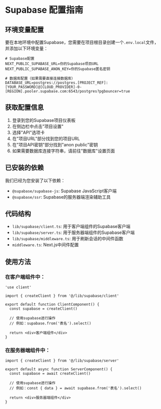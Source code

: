 # Supabase 配置指南

## 环境变量配置

要在本地环境中配置Supabase，您需要在项目根目录创建一个`.env.local`文件，并添加以下环境变量：

```
# Supabase配置
NEXT_PUBLIC_SUPABASE_URL=你的Supabase项目URL
NEXT_PUBLIC_SUPABASE_ANON_KEY=你的Supabase匿名密钥

# 数据库配置（如果需要直接连接数据库）
DATABASE_URL=postgres://postgres.[PROJECT_REF]:[YOUR_PASSWORD]@[CLOUD_PROVIDER]-0-[REGION].pooler.supabase.com:6543/postgres?pgbouncer=true
```

## 获取配置信息

1. 登录到您的Supabase项目仪表板
2. 在侧边栏中点击"项目设置"
3. 选择"API"选项卡
4. 在"项目URL"部分找到您的项目URL
5. 在"项目API密钥"部分找到"anon public"密钥
6. 如果需要数据库连接字符串，请前往"数据库"设置页面

## 已安装的依赖

我们已经为您安装了以下依赖：

- `@supabase/supabase-js`: Supabase JavaScript客户端
- `@supabase/ssr`: Supabase的服务器端渲染辅助工具

## 代码结构

- `lib/supabase/client.ts`: 用于客户端组件的Supabase客户端
- `lib/supabase/server.ts`: 用于服务器端组件的Supabase客户端
- `lib/supabase/middleware.ts`: 用于刷新会话的中间件函数
- `middleware.ts`: Next.js中间件配置

## 使用方法

### 在客户端组件中：

```tsx
'use client'

import { createClient } from '@/lib/supabase/client'

export default function ClientComponent() {
  const supabase = createClient()
  
  // 使用supabase进行操作
  // 例如：supabase.from('表名').select()
  
  return <div>客户端组件</div>
}
```

### 在服务器端组件中：

```tsx
import { createClient } from '@/lib/supabase/server'

export default async function ServerComponent() {
  const supabase = await createClient()
  
  // 使用supabase进行操作
  // 例如：const { data } = await supabase.from('表名').select()
  
  return <div>服务器端组件</div>
}
``` 